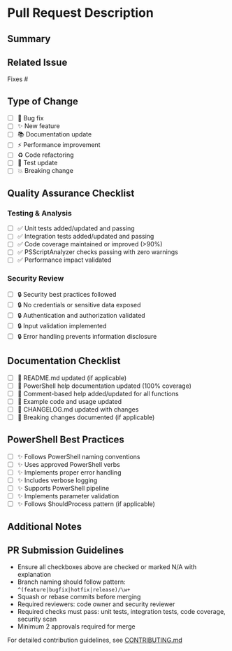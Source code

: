 # Pull Request Description

## Summary
<!-- Provide a detailed description of the changes with clear rationale -->


## Related Issue
<!-- Link to related GitHub issue (if applicable) -->
Fixes #

## Type of Change
<!-- Check all that apply -->
- [ ] 🐛 Bug fix
- [ ] ✨ New feature
- [ ] 📚 Documentation update
- [ ] ⚡ Performance improvement
- [ ] ♻️ Code refactoring
- [ ] 🧪 Test update
- [ ] 💥 Breaking change

## Quality Assurance Checklist

### Testing & Analysis
<!-- All items must be checked before review -->
- [ ] ✅ Unit tests added/updated and passing
- [ ] ✅ Integration tests added/updated and passing
- [ ] ✅ Code coverage maintained or improved (>90%)
- [ ] ✅ PSScriptAnalyzer checks passing with zero warnings
- [ ] ✅ Performance impact validated

### Security Review
<!-- All items must be checked before review -->
- [ ] 🔒 Security best practices followed
- [ ] 🔒 No credentials or sensitive data exposed
- [ ] 🔒 Authentication and authorization validated
- [ ] 🔒 Input validation implemented
- [ ] 🔒 Error handling prevents information disclosure

## Documentation Checklist
<!-- All items must be checked before review -->
- [ ] 📝 README.md updated (if applicable)
- [ ] 📝 PowerShell help documentation updated (100% coverage)
- [ ] 📝 Comment-based help added/updated for all functions
- [ ] 📝 Example code and usage updated
- [ ] 📝 CHANGELOG.md updated with changes
- [ ] 📝 Breaking changes documented (if applicable)

## PowerShell Best Practices
<!-- All items must be checked before review -->
- [ ] ✨ Follows PowerShell naming conventions
- [ ] ✨ Uses approved PowerShell verbs
- [ ] ✨ Implements proper error handling
- [ ] ✨ Includes verbose logging
- [ ] ✨ Supports PowerShell pipeline
- [ ] ✨ Implements parameter validation
- [ ] ✨ Follows ShouldProcess pattern (if applicable)

## Additional Notes
<!-- Add any additional notes for reviewers -->


## PR Submission Guidelines
- Ensure all checkboxes above are checked or marked N/A with explanation
- Branch naming should follow pattern: `^(feature|bugfix|hotfix|release)/\w+`
- Squash or rebase commits before merging
- Required reviewers: code owner and security reviewer
- Required checks must pass: unit tests, integration tests, code coverage, security scan
- Minimum 2 approvals required for merge

For detailed contribution guidelines, see [CONTRIBUTING.md](../CONTRIBUTING.md)